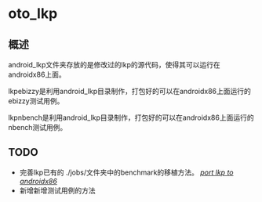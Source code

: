 # oto_lkp

## 概述
android_lkp文件夹存放的是修改过的lkp的源代码，使得其可以运行在androidx86上面。

lkpebizzy是利用android_lkp目录制作，打包好的可以在androidx86上面运行的ebizzy测试用例。 

lkpnbench是利用android_lkp目录制作，打包好的可以在androidx86上面运行的nbench测试用例。

## TODO
- 完善lkp已有的 ./jobs/文件夹中的benchmark的移植方法。 
[*port lkp to androidx86*](./port_lkp_to_androidx86.md)
- 新增新增测试用例的方法
